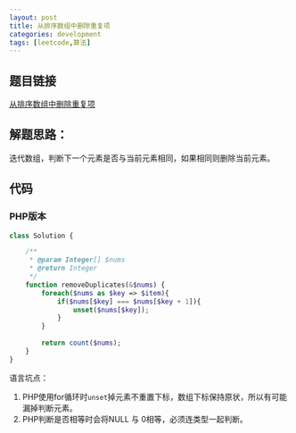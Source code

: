 ```yaml
---
layout: post
title: 从排序数组中删除重复项
categories: development
tags: [leetcode,算法]
---
```


## 题目链接

[从排序数组中删除重复项](https://leetcode-cn.com/explore/interview/card/top-interview-questions-easy/1/array/21/)

## 解题思路：

迭代数组，判断下一个元素是否与当前元素相同，如果相同则删除当前元素。

## 代码

### PHP版本

```PHP
class Solution {

    /**
     * @param Integer[] $nums
     * @return Integer
     */
    function removeDuplicates(&$nums) {
        foreach($nums as $key => $item){
            if($nums[$key] === $nums[$key + 1]){
                unset($nums[$key]);
            }
        }
        
        return count($nums);
    }
}
```


语言坑点：

1. PHP使用for循环时`unset`掉元素不重置下标，数组下标保持原状，所以有可能漏掉判断元素。
2. PHP判断是否相等时会将NULL 与 0相等，必须连类型一起判断。
